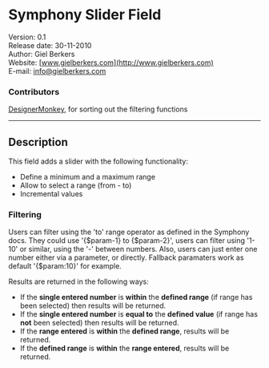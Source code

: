 # Symphony Slider Field #

Version: 0.1  
Release date: 30-11-2010  
Author: Giel Berkers  
Website:  [www.gielberkers.com](http://www.gielberkers.com)  
E-mail: <info@gielberkers.com>

### Contributors ###

[DesignerMonkey](https://github.com/designermonkey), for sorting out the filtering functions

---

## Description ##

This field adds a slider with the following functionality:

* Define a minimum and a maximum range
* Allow to select a range (from - to)
* Incremental values

### Filtering ###

Users can filter using the 'to' range operator as defined in the Symphony docs. They could use '{$param-1} to {$param-2}', users can filter using '1-10' or similar, using the '-' between numbers. Also, users can just enter one number either via a parameter, or directly. Fallback paramaters work as default '{$param:10}' for example.

Results are returned in the following ways:

* If the **single entered number** is **within** the **defined range** (if range has been selected) then results will be returned.
* If the **single entered number** is **equal to** the **defined value** (if range has **not** been selected) then results will be returned.
* If the **range entered** is **within** the **defined range**, results will be returned.
* If the **defined range** is **within** the **range entered**, results will be returned.